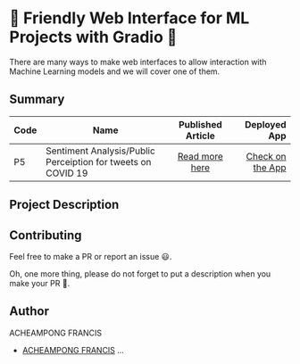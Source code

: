 # 🚀 Friendly Web Interface for ML Projects with Gradio 🚀

There are many ways to make web interfaces to allow interaction with Machine Learning models and we will cover one of them.



## Summary
| Code      | Name        | Published Article |  Deployed App |
|-----------|-------------|:-------------:|------:|
| P5 | Sentiment Analysis/Public Perceiption for tweets on COVID 19|  [Read more here]() | [Check on the App]() |

## Project Description




## Contributing

Feel free to make a PR or report an issue 😃.

Oh, one more thing, please do not forget to put a description when you make your PR 🙂.

## Author
ACHEAMPONG FRANCIS
- [ACHEAMPONG FRANCIS](https://medium.com/@acheampongfrancis95)
...

